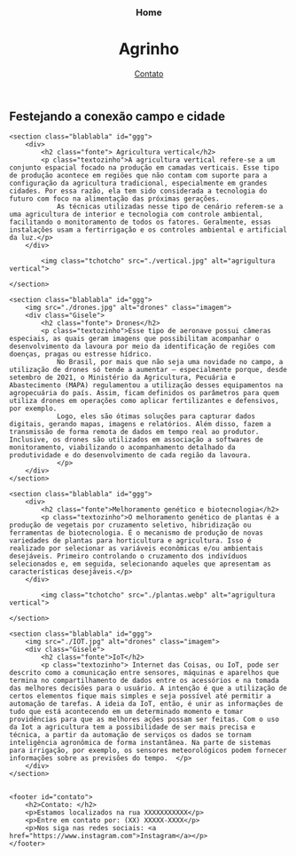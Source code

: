 <!DOCTYPE html>
<html lang="pt-br">
<head>
    <link rel="stylesheet" href="style.css">
    <meta charset="UTF-8">
    <meta name="viewport" content="width=device-width, initial-scale=1.0">
    <title>Agrinho</title>
</head>

<link rel="preconnect" href="https://fonts.googleapis.com">
<link rel="preconnect" href="https://fonts.gstatic.com" crossorigin>
<link href="https://fonts.googleapis.com/css2?family=Cormorant+Garamond&display=swap" rel="stylesheet">

<body>
    <header>
        <h3>Home</h3>
        <h1>Agrinho</h1>
        <a href="#contato">Contato</a>
    </header>


<section class="titulo" id="ggg">
    <h1>Festejando a conexão campo e cidade</h1>
</section>


    <section class="blablabla" id="ggg">
        <div>
            <h2 class="fonte"> Agricultura vertical</h2>
            <p class="textozinho">A agricultura vertical refere-se a um conjunto espacial focado na produção em camadas verticais. Esse tipo de produção acontece em regiões que não contam com suporte para a configuração da agricultura tradicional, especialmente em grandes cidades. Por essa razão, ela tem sido considerada a tecnologia do futuro com foco na alimentação das próximas gerações.
                As técnicas utilizadas nesse tipo de cenário referem-se a uma agricultura de interior e tecnologia com controle ambiental, facilitando o monitoramento de todos os fatores. Geralmente, essas instalações usam a fertirrigação e os controles ambiental e artificial da luz.</p>
        </div>

            <img class="tchotcho" src="./vertical.jpg" alt="agrigultura vertical">

    </section>

    <section class="blablabla" id="ggg">
        <img src="./drones.jpg" alt="drones" class="imagem">
        <div class="Gisele">
            <h2 class="fonte"> Drones</h2>
            <p class="textozinho">Esse tipo de aeronave possui câmeras especiais, as quais geram imagens que possibilitam acompanhar o desenvolvimento da lavoura por meio da identificação de regiões com doenças, pragas ou estresse hídrico.
                No Brasil, por mais que não seja uma novidade no campo, a utilização de drones só tende a aumentar — especialmente porque, desde setembro de 2021, o Ministério da Agricultura, Pecuária e Abastecimento (MAPA) regulamentou a utilização desses equipamentos na agropecuária do país. Assim, ficam definidos os parâmetros para quem utiliza drones em operações como aplicar fertilizantes e defensivos, por exemplo.
                Logo, eles são ótimas soluções para capturar dados digitais, gerando mapas, imagens e relatórios. Além disso, fazem a transmissão de forma remota de dados em tempo real ao produtor. Inclusive, os drones são utilizados em associação a softwares de monitoramento, viabilizando o acompanhamento detalhado da produtividade e do desenvolvimento de cada região da lavoura.
                </p>
        </div>
    </section>

    <section class="blablabla" id="ggg">
        <div>
            <h2 class="fonte">Melhoramento genético e biotecnologia</h2>
            <p class="textozinho">O melhoramento genético de plantas é a produção de vegetais por cruzamento seletivo, hibridização ou ferramentas de biotecnologia. É o mecanismo de produção de novas variedades de plantas para horticultura e agricultura. Isso é realizado por selecionar as variáveis econômicas e/ou ambientais desejáveis. Primeiro controlando o cruzamento dos indivíduos selecionados e, em seguida, selecionando aqueles que apresentam as características desejáveis.</p>
        </div>

            <img class="tchotcho" src="./plantas.webp" alt="agrigultura vertical">

    </section>

    <section class="blablabla" id="ggg">
        <img src="./IOT.jpg" alt="drones" class="imagem">
        <div class="Gisele">
            <h2 class="fonte">IoT</h2>
            <p class="textozinho"> Internet das Coisas, ou IoT, pode ser descrito como a comunicação entre sensores, máquinas e aparelhos que termina no compartilhamento de dados entre os acessórios e na tomada das melhores decisões para o usuário. A intenção é que a utilização de certos elementos fique mais simples e seja possível até permitir a automação de tarefas. A ideia da IoT, então, é unir as informações de tudo que está acontecendo em um determinado momento e tomar providências para que as melhores ações possam ser feitas. Com o uso da Iot a agricultura tem a possibilidade de ser mais precisa e técnica, a partir da automação de serviços os dados se tornam inteligência agronômica de forma instantânea. Na parte de sistemas para irrigação, por exemplo, os sensores meteorológicos podem fornecer informações sobre as previsões do tempo.  </p>
        </div>
    </section>


    <footer id="contato">
        <h2>Contato: </h2>
        <p>Estamos localizados na rua XXXXXXXXXXX</p>
        <p>Entre em contato por: (XX) XXXXX-XXXX</p>
        <p>Nos siga nas redes sociais: <a href="https://www.instagram.com">Instagram</a></p>
    </footer>

</body>
</html>